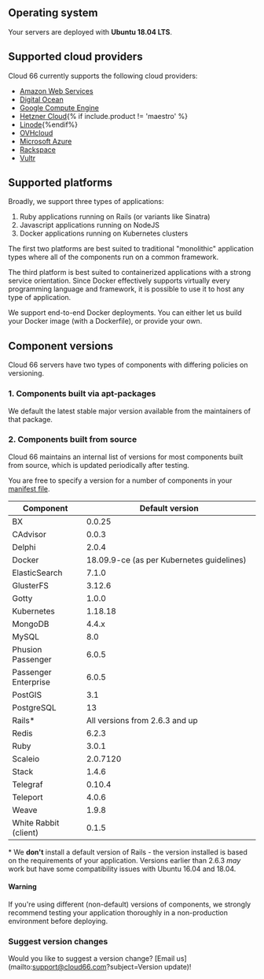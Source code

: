 
## Operating system

Your servers are deployed with **Ubuntu 18.04 LTS**.

## Supported cloud providers

Cloud 66 currently supports the following cloud providers:
* [Amazon Web Services](/{{page.collection}}/how-to-guides/clouds/cloud-aws.html)
* [Digital Ocean](/{{page.collection}}/how-to-guides/clouds/cloud-do.html)
* [Google Compute Engine](/{{page.collection}}/how-to-guides/clouds/cloud-gce.html)
* [Hetzner Cloud](/{{page.collection}}/how-to-guides/clouds/cloud-hetzner.html){% if include.product != 'maestro' %}
* [Linode](/{{page.collection}}/how-to-guides/clouds/cloud-linode.html){%endif%}
* [OVHcloud](/{{page.collection}}/how-to-guides/clouds/cloud-ovh.html)
* [Microsoft Azure](/{{page.collection}}/how-to-guides/clouds/cloud-azure.html)
* [Rackspace](/{{page.collection}}/how-to-guides/clouds/cloud-rackspace.html)
* [Vultr](/{{page.collection}}/how-to-guides/clouds/cloud-vultr.html)

## Supported platforms

Broadly, we support three types of applications:  

1. Ruby applications running on Rails (or variants like Sinatra)
2. Javascript applications running on NodeJS
3. Docker applications running on Kubernetes clusters

The first two platforms are best suited to traditional "monolithic" application types where all of the components run on a common framework. 

The third platform is best suited to containerized applications with a strong service orientation. Since Docker effectively supports virtually every programming language and framework, it is possible to use it to host any type of application. 

We support end-to-end Docker deployments. You can either let us build your Docker image (with a Dockerfile), or provide your own.

## Component versions

Cloud 66 servers have two types of components with differing policies on versioning.

### 1. Components built via apt-packages

We default the latest stable major version available from the maintainers of that package.

### 2. Components built from source

Cloud 66 maintains an internal list of versions for most components built from source, which is updated periodically after testing.

You are free to specify a version for a number of components in your [manifest file](/{{page.collection}}/quickstarts/getting-started-with-manifest.html).

<table class='table table-bordered table-striped'>
<thead>
<th width="30%">Component</th>
<th>Default version</th></thead>

<tr><td>BX</td><td>0.0.25</td></tr>
<tr><td>CAdvisor</td><td>0.0.3</td></tr>
<tr><td>Delphi</td><td>2.0.4</td></tr>
<tr><td>Docker</td><td>18.09.9-ce (as per Kubernetes guidelines)</td></tr>
<tr><td>ElasticSearch</td><td>7.1.0</td></tr>
<tr><td>GlusterFS</td><td>3.12.6</td></tr>
<tr><td>Gotty</td><td>1.0.0</td></tr>
<tr><td>Kubernetes</td><td>1.18.18</td></tr>
<tr><td>MongoDB</td><td>4.4.x</td></tr>
<tr><td>MySQL</td><td>8.0</td></tr>
<tr><td>Phusion Passenger</td><td>6.0.5</td></tr>
<tr><td>Passenger Enterprise</td><td>6.0.5</td></tr>
<tr><td>PostGIS</td><td>3.1</td></tr>
<tr><td>PostgreSQL</td><td>13</td></tr>
<tr><td>Rails*</td><td>All versions from 2.6.3 and up</td></tr>
<tr><td>Redis</td><td>6.2.3</td></tr>
<tr><td>Ruby</td><td>3.0.1</td></tr>
<tr><td>Scaleio</td><td>2.0.7120</td></tr>
<tr><td>Stack</td><td>1.4.6</td></tr>
<tr><td>Telegraf</td><td>0.10.4</td></tr>
<tr><td>Teleport</td><td>4.0.6</td></tr>
<tr><td>Weave</td><td>1.9.8</td></tr>
<tr><td>White Rabbit (client)</td><td>0.1.5</td></tr>
</table>

\* We **don't** install a default version of Rails - the version installed is based on the requirements of your application. Versions earlier than 2.6.3 *may* work but have some compatibility issues with Ubuntu 16.04 and 18.04.


#### Warning
<div class="notice notice-danger"><p>If you're using different (non-default) versions of components, we strongly recommend testing your application thoroughly in a non-production environment before deploying.</p></div>

### Suggest version changes

Would you like to suggest a version change? [Email us](mailto:support@cloud66.com?subject=Version update)!


